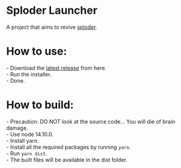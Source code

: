 <h1>Sploder Launcher</h1>
A project that aims to revive <a href="https://sploder.com">sploder</a>.
<h1>How to use:</h1>
- Download the <a href="https://github.com/Sploder-Saptarshi/Sploder-Launcher/releases/latest">latest release</a> from here.<br>
- Run the installer.<br>
- Done.<br>
<h1>How to build:</h1>
- Precaution: DO NOT look at the source code... You will die of brain damage.<br>
- Use node 14.10.0.<br>
- Install yarn.<br>
- Install all the required packages by running <code>yarn</code>.<br>
- Run <code>yarn dist</code>.<br>
- The built files will be available in the dist folder.
